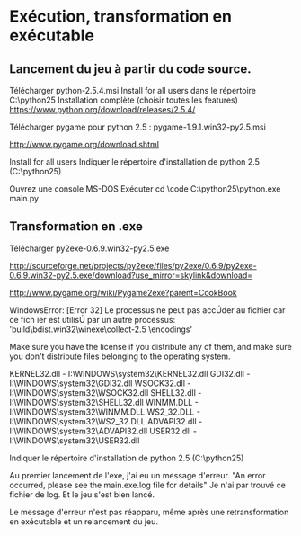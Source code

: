 # Exécution, transformation en exécutable #

## Lancement du jeu à partir du code source. ##

Télécharger python-2.5.4.msi
Install for all users
dans le répertoire C:\python25
Installation complète (choisir toutes les features)
https://www.python.org/download/releases/2.5.4/

Télécharger pygame pour python 2.5 :
pygame-1.9.1.win32-py2.5.msi

http://www.pygame.org/download.shtml

Install for all users
Indiquer le répertoire d'installation de python 2.5 (C:\python25)

Ouvrez une console MS-DOS
Exécuter
cd <emplacement de ce repository>\code
C:\python25\python.exe main.py

## Transformation en .exe ##

Télécharger py2exe-0.6.9.win32-py2.5.exe



http://sourceforge.net/projects/py2exe/files/py2exe/0.6.9/py2exe-0.6.9.win32-py2.5.exe/download?use_mirror=skylink&download=


http://www.pygame.org/wiki/Pygame2exe?parent=CookBook

WindowsError: [Error 32] Le processus ne peut pas accÚder au fichier car ce fich
ier est utilisÚ par un autre processus: 'build\\bdist.win32\\winexe\\collect-2.5
\\encodings'



Make sure you have the license if you distribute any of them, and
make sure you don't distribute files belonging to the operating system.

   KERNEL32.dll - I:\WINDOWS\system32\KERNEL32.dll
   GDI32.dll - I:\WINDOWS\system32\GDI32.dll
   WSOCK32.dll - I:\WINDOWS\system32\WSOCK32.dll
   SHELL32.dll - I:\WINDOWS\system32\SHELL32.dll
   WINMM.DLL - I:\WINDOWS\system32\WINMM.DLL
   WS2_32.DLL - I:\WINDOWS\system32\WS2_32.DLL
   ADVAPI32.dll - I:\WINDOWS\system32\ADVAPI32.dll
   USER32.dll - I:\WINDOWS\system32\USER32.dll



Indiquer le répertoire d'installation de python 2.5 (C:\python25)

Au premier lancement de l'exe, j'ai eu un message d'erreur.
"An error occurred, please see the main.exe.log file for details"
Je n'ai par trouvé ce fichier de log.
Et le jeu s'est bien lancé.

Le message d'erreur n'est pas réapparu, même après une retransformation en exécutable et un relancement du jeu.







